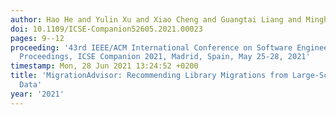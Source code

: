 ```yaml
---
author: Hao He and Yulin Xu and Xiao Cheng and Guangtai Liang and Minghui Zhou
doi: 10.1109/ICSE-Companion52605.2021.00023
pages: 9--12
proceeding: '43rd IEEE/ACM International Conference on Software Engineering: Companion
  Proceedings, ICSE Companion 2021, Madrid, Spain, May 25-28, 2021'
timestamp: Mon, 28 Jun 2021 13:24:52 +0200
title: 'MigrationAdvisor: Recommending Library Migrations from Large-Scale Open-Source
  Data'
year: '2021'
---
```

